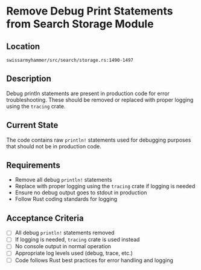 # Remove Debug Print Statements from Search Storage Module

## Location
`swissarmyhammer/src/search/storage.rs:1490-1497`

## Description
Debug println statements are present in production code for error troubleshooting. These should be removed or replaced with proper logging using the `tracing` crate.

## Current State
The code contains raw `println!` statements used for debugging purposes that should not be in production code.

## Requirements
- Remove all debug `println!` statements
- Replace with proper logging using the `tracing` crate if logging is needed
- Ensure no debug output goes to stdout in production
- Follow Rust coding standards for logging

## Acceptance Criteria
- [ ] All debug `println!` statements removed
- [ ] If logging is needed, `tracing` crate is used instead
- [ ] No console output in normal operation
- [ ] Appropriate log levels used (debug, trace, etc.)
- [ ] Code follows Rust best practices for error handling and logging